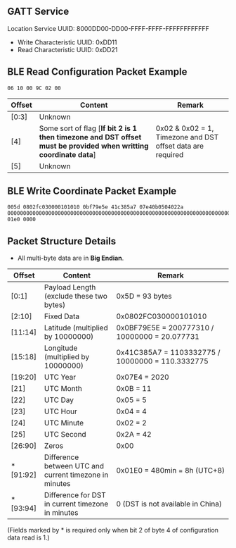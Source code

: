 ## GATT Service

Location Service UUID: 8000DD00-DD00-FFFF-FFFF-FFFFFFFFFFFF

  - Write Characteristic UUID: 0xDD11
  - Read Characteristic UUID: 0xDD21
  
## BLE Read Configuration Packet Example
    06 10 00 9C 02 00

|Offset|Content|Remark|
|-|-|-|
|[0:3]|Unknown||
|[4]|Some sort of flag [**If bit 2 is 1 then timezone and DST offset must be provided when writting coordinate data**]|0x02 & 0x02 = 1, Timezone and DST offset data are required|
|[5]|Unknown||

## BLE Write Coordinate Packet Example

    005d 0802fc030000101010 0bf79e5e 41c385a7 07e40b0504022a 0000000000000000000000000000000000000000000000000000000000000000000000000000000000000000000000000000000000000000000000000000000000 01e0 0000

## Packet Structure Details
* All multi-byte data are in **Big Endian**.

|Offset|Content|Remark|
|-|-|-|
|[0:1]|Payload Length (exclude these two bytes)|0x5D = 93 bytes|
|[2:10]|Fixed Data|0x0802FC030000101010|
|[11:14]|Latitude (multiplied by 10000000)|0x0BF79E5E = 200777310 / 10000000 = 20.077731|
|[15:18]|Longitude (multiplied by 10000000)|0x41C385A7 = 1103332775 / 10000000 = 110.3332775|
|[19:20]|UTC Year|0x07E4 = 2020|
|[21]|UTC Month|0x0B = 11|
|[22]|UTC Day|0x05 = 5|
|[23]|UTC Hour|0x04 = 4|
|[24]|UTC Minute|0x02 = 2|
|[25]|UTC Second|0x2A = 42|
|[26:90]|Zeros|0x00|
|*[91:92]|Difference between UTC and current timezone in minutes| 0x01E0 = 480min = 8h (UTC+8)|
|*[93:94]|Difference for DST in current timezone in minutes|0 (DST is not available in China)|

(Fields marked by \* is required only when bit 2 of byte 4 of configuration data read is 1.)
